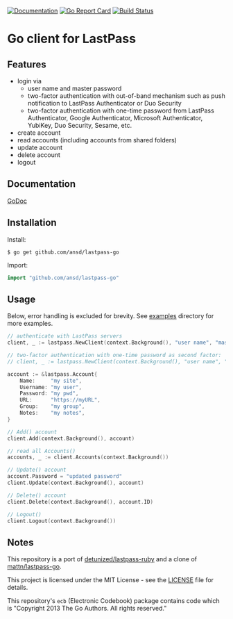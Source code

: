 [![Documentation](https://godoc.org/github.com/ansd/lastpass-go?status.svg)](http://godoc.org/github.com/ansd/lastpass-go)
[![Go Report Card](https://goreportcard.com/badge/github.com/ansd/lastpass-go)](https://goreportcard.com/report/github.com/ansd/lastpass-go)
[![Build Status](https://www.travis-ci.com/ansd/lastpass-go.svg?branch=master)](https://www.travis-ci.com/ansd/lastpass-go)
# Go client for LastPass

## Features
- login via
	- user name and master password
	- two-factor authentication with out-of-band mechanism such as push notification to LastPass Authenticator or Duo Security
	- two-factor authentication with one-time password from LastPass Authenticator, Google Authenticator, Microsoft Authenticator, YubiKey, Duo Security, Sesame, etc.
- create account
- read accounts (including accounts from shared folders)
- update account
- delete account
- logout

## Documentation
[GoDoc](http://godoc.org/github.com/ansd/lastpass-go)

## Installation

Install:

```shell
$ go get github.com/ansd/lastpass-go
```

Import:

```go
import "github.com/ansd/lastpass-go"
```

## Usage

Below, error handling is excluded for brevity.
See [examples](https://github.com/ansd/lastpass-go/tree/master/examples) directory for more examples.

```go
// authenticate with LastPass servers
client, _ := lastpass.NewClient(context.Background(), "user name", "master password")

// two-factor authentication with one-time password as second factor:
// client, _ := lastpass.NewClient(context.Background(), "user name", "master password", lastpass.WithOneTimePassword("123456"))

account := &lastpass.Account{
	Name:     "my site",
	Username: "my user",
	Password: "my pwd",
	URL:      "https://myURL",
	Group:    "my group",
	Notes:    "my notes",
}

// Add() account
client.Add(context.Background(), account)

// read all Accounts()
accounts, _ := client.Accounts(context.Background())

// Update() account
account.Password = "updated password"
client.Update(context.Background(), account)

// Delete() account
client.Delete(context.Background(), account.ID)

// Logout()
client.Logout(context.Background())
```

## Notes

This repository is a port of [detunized/lastpass-ruby](https://github.com/detunized/lastpass-ruby)
and a clone of [mattn/lastpass-go](https://github.com/mattn/lastpass-go).

This project is licensed under the MIT License - see the [LICENSE](https://github.com/ansd/lastpass-go/blob/master/LICENSE) file for details.

This repository's `ecb` (Electronic Codebook) package contains code which is "Copyright 2013 The Go Authors. All rights reserved."
